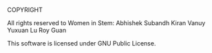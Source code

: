 COPYRIGHT

All rights reserved to Women in Stem:
Abhishek Subandh
Kiran Vanuy
Yuxuan Lu
Roy Guan

This software is licensed under GNU Public License.
